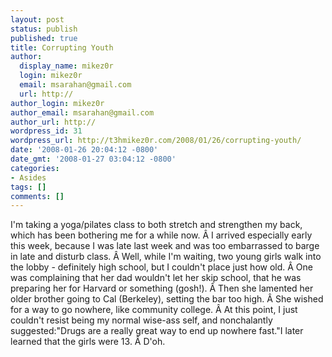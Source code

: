 ```yaml
---
layout: post
status: publish
published: true
title: Corrupting Youth
author:
  display_name: mikez0r
  login: mikez0r
  email: msarahan@gmail.com
  url: http://
author_login: mikez0r
author_email: msarahan@gmail.com
author_url: http://
wordpress_id: 31
wordpress_url: http://t3hmikez0r.com/2008/01/26/corrupting-youth/
date: '2008-01-26 20:04:12 -0800'
date_gmt: '2008-01-27 03:04:12 -0800'
categories:
- Asides
tags: []
comments: []
---
```

<p>I'm taking a yoga/pilates class to both stretch and strengthen my back, which has been bothering me for a while now. Â I arrived especially early this week, because I was late last week and was too embarrassed to barge in late and disturb class. Â Well, while I'm waiting, two young girls walk into the lobby - definitely high school, but I couldn't place just how old. Â One was complaining that her dad wouldn't let her skip school, that he was preparing her for Harvard or something (gosh!). Â Then she lamented her older brother going to Cal (Berkeley), setting the bar too high. Â She wished for a way to go nowhere, like community college. Â At this point, I just couldn't resist being my normal wise-ass self, and nonchalantly suggested:"Drugs are a really great way to end up nowhere fast."I later learned that the girls were 13. Â D'oh.</p>
